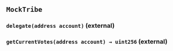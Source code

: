 ## `MockTribe`






### `delegate(address account)` (external)





### `getCurrentVotes(address account) → uint256` (external)








